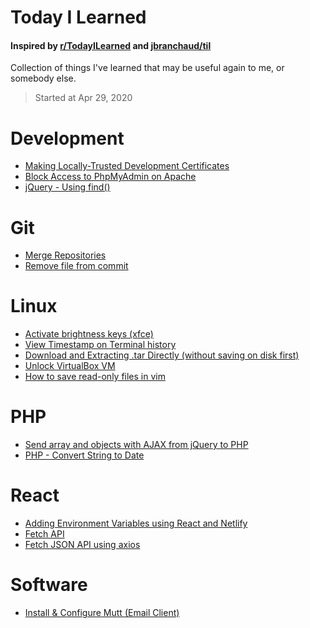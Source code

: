 # Today I Learned
#### Inspired by [r/TodayILearned](https://www.reddit.com/r/todayilearned/) and [jbranchaud/til](https://github.com/jbranchaud)
Collection of things I've learned that may be useful again to me, or somebody else.
> Started at Apr 29, 2020

# Development
- [Making Locally-Trusted Development Certificates](development/local-development-certificates.md)
- [Block Access to PhpMyAdmin on Apache](development/block-access-to-phpmyadmin-apache.md)
- [jQuery - Using find()](development/jquery-find.md)

# Git
- [Merge Repositories](Git/merge-two-repositories.md)
- [Remove file from commit](Git/remove-file-from-commit.md)


# Linux
- [Activate brightness keys (xfce)](linux/activate-brightness-keys-xfce.md)
- [View Timestamp on Terminal history](linux/timestamp-on-terminal-history.md)
- [Download and Extracting .tar Directly (without saving on disk first)](linux/download-and-extract-directly.md)
- [Unlock VirtualBox VM](linux/unlock-virtualbox-vm.md)
- [How to save read-only files in vim](linux/save-read-only-files-vim.md)

# PHP
- [Send array and objects with AJAX from jQuery to PHP](development/json_stringify_decode_on_php.md)
- [PHP - Convert String to Date](development/php-string-to-date.md)


# React
- [Adding Environment Variables using React and Netlify](development/environment-variables-react-netlify.md)
- [Fetch API](react/fetch-api.md)
- [Fetch JSON API using axios](react/fetch-api-using-axios.md)


# Software
- [Install & Configure Mutt (Email Client)](software/configure-mutt-email.md)
